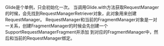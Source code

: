 Glide是个单例，只会初始化一次。
当调用Glide.with方法获取RequestManager的时候，会先找到RequestManagerRetriever对象，此对象用来创建RequestManager。
RequestManager和当前的FragmentManager对象是一对一关系，创建FragmentManager的时候会先创建一个SupportRequestManagerFragment并添加
到对应的FragmentManager中，然后和当前的RequestManager绑定。
